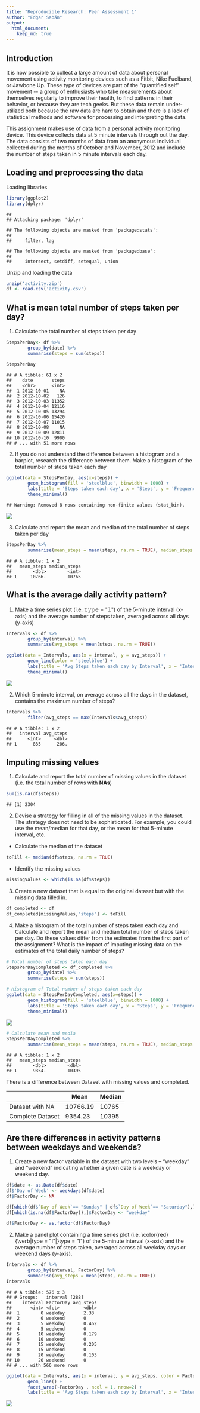 ```yaml
---
title: "Reproducible Research: Peer Assessment 1"
author: "Edgar Sabán"
output: 
  html_document:
    keep_md: true
---
```


## Introduction
It is now possible to collect a large amount of data about personal movement using activity monitoring devices such as a Fitbit, Nike Fuelband, or Jawbone Up. These type of devices are part of the "quantified self" movement -- a group of enthusiasts who take measurements about themselves regularly to improve their health, to find patterns in their behavior, or because they are tech geeks. But these data remain under-utilized both because the raw data are hard to obtain and there is a lack of statistical methods and software for processing and interpreting the data.

This assignment makes use of data from a personal activity monitoring device. This device collects data at 5 minute intervals through out the day. The data consists of two months of data from an anonymous individual collected during the months of October and November, 2012 and include the number of steps taken in 5 minute intervals each day.

## Loading and preprocessing the data
Loading libraries

```r
library(ggplot2)
library(dplyr)
```

```
## 
## Attaching package: 'dplyr'
```

```
## The following objects are masked from 'package:stats':
## 
##     filter, lag
```

```
## The following objects are masked from 'package:base':
## 
##     intersect, setdiff, setequal, union
```
Unzip and loading the data

```r
unzip('activity.zip')
df <- read.csv('activity.csv')
```
## What is mean total number of steps taken per day?
1. Calculate the total number of steps taken per day

```r
StepsPerDay<- df %>%
        group_by(date) %>%
        summarise(steps = sum(steps))

StepsPerDay
```

```
## # A tibble: 61 x 2
##    date       steps
##    <chr>      <int>
##  1 2012-10-01    NA
##  2 2012-10-02   126
##  3 2012-10-03 11352
##  4 2012-10-04 12116
##  5 2012-10-05 13294
##  6 2012-10-06 15420
##  7 2012-10-07 11015
##  8 2012-10-08    NA
##  9 2012-10-09 12811
## 10 2012-10-10  9900
## # ... with 51 more rows
```
2. If you do not understand the difference between a histogram and a barplot, research the difference between them. Make a histogram of the total number of steps taken each day

```r
ggplot(data = StepsPerDay, aes(x=steps)) +
        geom_histogram(fill = 'steelblue', binwidth = 1000) +
        labs(title = 'Steps taken each day', x = 'Steps', y = 'Frequency') +
        theme_minimal()
```

```
## Warning: Removed 8 rows containing non-finite values (stat_bin).
```

![](PA1_template_files/figure-html/unnamed-chunk-4-1.png)<!-- -->

3. Calculate and report the mean and median of the total number of steps taken per day

```r
StepsPerDay %>%
        summarise(mean_steps = mean(steps, na.rm = TRUE), median_steps = median(steps, na.rm = TRUE))
```

```
## # A tibble: 1 x 2
##   mean_steps median_steps
##        <dbl>        <int>
## 1     10766.        10765
```

## What is the average daily activity pattern?
1. Make a time series plot (i.e. 𝚝𝚢𝚙𝚎 = "𝚕") of the 5-minute interval (x-axis) and the average number of steps taken, averaged across all days (y-axis)

```r
Intervals <- df %>%
        group_by(interval) %>%
        summarise(avg_steps = mean(steps, na.rm = TRUE))

ggplot(data = Intervals, aes(x = interval, y = avg_steps)) +
        geom_line(color = 'steelblue') +
        labs(title = 'Avg Steps taken each day by Interval', x = 'Interval', y = 'Avg Step per day') +
        theme_minimal()
```

![](PA1_template_files/figure-html/unnamed-chunk-6-1.png)<!-- -->

2. Which 5-minute interval, on average across all the days in the dataset, contains the maximum number of steps?

```r
Intervals %>% 
        filter(avg_steps == max(Intervals$avg_steps))
```

```
## # A tibble: 1 x 2
##   interval avg_steps
##      <int>     <dbl>
## 1      835      206.
```

## Imputing missing values
1. Calculate and report the total number of missing values in the dataset (i.e. the total number of rows with **NAs**)

```r
sum(is.na(df$steps))
```

```
## [1] 2304
```

2. Devise a strategy for filling in all of the missing values in the dataset. The strategy does not need to be sophisticated. For example, you could use the mean/median for that day, or the mean for that 5-minute interval, etc.
* Calculate the median of the dataset

```r
toFill <- median(df$steps, na.rm = TRUE)
```

* Identify the missing values

```r
missingValues <- which(is.na(df$steps))
```

3. Create a new dataset that is equal to the original dataset but with the missing data filled in.

```r
df_completed <- df
df_completed[missingValues,"steps"] <- toFill
```

4. Make a histogram of the total number of steps taken each day and Calculate and report the mean and median total number of steps taken per day. Do these values differ from the estimates from the first part of the assignment? What is the impact of imputing missing data on the estimates of the total daily number of steps?


```r
# Total number of steps taken each day
StepsPerDayCompleted <- df_completed %>%
        group_by(date) %>%
        summarise(steps = sum(steps))

# Histogram of Total number of steps taken each day
ggplot(data = StepsPerDayCompleted, aes(x=steps)) +
        geom_histogram(fill = 'steelblue', binwidth = 1000) +
        labs(title = 'Steps taken each day', x = 'Steps', y = 'Frequency') +
        theme_minimal()
```

![](PA1_template_files/figure-html/unnamed-chunk-12-1.png)<!-- -->

```r
# Calculate mean and media
StepsPerDayCompleted %>%
        summarise(mean_steps = mean(steps, na.rm = TRUE), median_steps = median(steps, na.rm = TRUE))
```

```
## # A tibble: 1 x 2
##   mean_steps median_steps
##        <dbl>        <dbl>
## 1      9354.        10395
```
There is a difference between Dataset with missing values and completed.

|                   | Mean     | Median |
|-------------------|----------|--------|
| Dataset with NA   | 10766.19 | 10765  |
| Complete Dataset | 9354.23  | 10395  |

## Are there differences in activity patterns between weekdays and weekends?
1. Create a new factor variable in the dataset with two levels – “weekday” and “weekend” indicating whether a given date is a weekday or weekend day.


```r
df$date <- as.Date(df$date)
df$'Day of Week' <- weekdays(df$date)
df$FactorDay <- NA

df[which(df$`Day of Week`== "Sunday" | df$`Day of Week`== "Saturday"),]$FactorDay <- "weekend"
df[which(is.na(df$FactorDay)),]$FactorDay <- "weekday"

df$FactorDay <- as.factor(df$FactorDay)
```

2. Make a panel plot containing a time series plot (i.e. \color{red}{\verb|type = "l"|}type = "l") of the 5-minute interval (x-axis) and the average number of steps taken, averaged across all weekday days or weekend days (y-axis).

```r
Intervals <- df %>%
        group_by(interval, FactorDay) %>%
        summarise(avg_steps = mean(steps, na.rm = TRUE))
Intervals
```

```
## # A tibble: 576 x 3
## # Groups:   interval [288]
##    interval FactorDay avg_steps
##       <int> <fct>         <dbl>
##  1        0 weekday       2.33 
##  2        0 weekend       0    
##  3        5 weekday       0.462
##  4        5 weekend       0    
##  5       10 weekday       0.179
##  6       10 weekend       0    
##  7       15 weekday       0.205
##  8       15 weekend       0    
##  9       20 weekday       0.103
## 10       20 weekend       0    
## # ... with 566 more rows
```

```r
ggplot(data = Intervals, aes(x = interval, y = avg_steps, color = FactorDay)) +
        geom_line() +
        facet_wrap(~FactorDay , ncol = 1, nrow=2) +
        labs(title = 'Avg Steps taken each day by Interval', x = 'Interval', y = 'Avg Step per day')
```

![](PA1_template_files/figure-html/unnamed-chunk-14-1.png)<!-- -->


